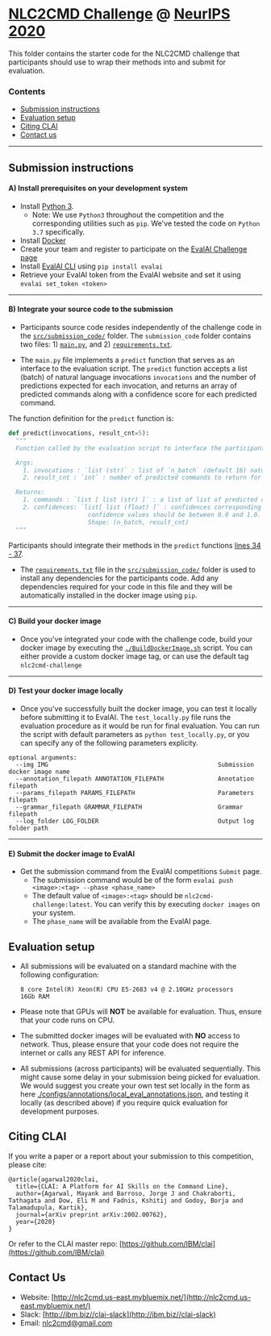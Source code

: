 # [NLC2CMD Challenge](http://nlc2cmd.us-east.mybluemix.net/) @ [NeurIPS 2020](https://neurips.cc/Conferences/2020/CompetitionTrack)

This folder contains the starter code for the NLC2CMD challenge that participants should use to wrap their methods into and submit for evaluation.


### Contents

- [Submission instructions](#submission-instructions)
- [Evaluation setup](#evaluation-setup)
- [Citing CLAI](#citing-clai)
- [Contact us](#contact-us)


-----------------------------------------------------------------------------


## Submission instructions

#### A) Install prerequisites on your development system
- Install [Python 3](https://www.python.org/downloads/). 
    - Note: We use `Python3` throughout the competition and the corresponding utilities such as `pip`. We've tested the code on `Python 3.7` specifically.
- Install [Docker](https://docs.docker.com/engine/install/)
- Create your team and register to participate on the [EvalAI Challenge page](https://evalai.cloudcv.org/web/challenges/challenge-page/674/overview)
- Install [EvalAI CLI](https://evalai-cli.cloudcv.org/) using `pip install evalai`
- Retrieve your EvalAI token from the EvalAI website and set it using `evalai set_token <token>`

---

#### B) Integrate your source code to the submission

- Participants source code resides independently of the challenge code in the [`src/submission_code/`](src/submission_code/) folder.
The `submission_code` folder contains two files: 1) [`main.py`](src/submission_code/main.py), and 2) [`requirements.txt`](src/submission_code/requirements.txt).

- The `main.py` file implements a `predict` function that serves as an interface to the evaluation script. The `predict` function
accepts a list (batch) of natural language invocations `invocations` and the number of predictions expected for each invocation, 
and returns an array of predicted commands along with a confidence score for each predicted command.

The function definition for the `predict` function is:

```python
def predict(invocations, result_cnt=5):
  """ 
  Function called by the evaluation script to interface the participants model

  Args:
    1. invocations : `list (str)` : list of `n_batch` (default 16) natural language invocations
    2. result_cnt : `int` : number of predicted commands to return for each invocation

  Returns:
    1. commands : `list [ list (str) ]` : a list of list of predicted commands of shape (n_batch, result_cnt)
    2. confidences: `list[ list (float) ]` : confidences corresponding to the predicted commands
                      confidence values should be between 0.0 and 1.0. 
                      Shape: (n_batch, result_cnt)
  """
```

Participants should integrate their methods in the `predict` functions [lines 34 - 37](src/submission_code/main.py#L34). 

- The [`requirements.txt`](src/submission_code/requirements.txt) file in the [`src/submission_code/`](src/submission_code/) folder
is used to install any dependencies for the participants code. Add any dependencies required for your code in this file and they
will be automatically installed in the docker image using `pip`.

---

#### C) Build your docker image

- Once you've integrated your code with the challenge code, build your docker image by executing the [`./BuildDockerImage.sh`](BuildDockerImage.sh) 
script. You can either provide a custom docker image tag, or can use the default tag `nlc2cmd-challenge`

---

#### D) Test your docker image locally

- Once you've successfully built the docker image, you can test it locally before submitting it to EvalAI. The `test_locally.py` file runs the evaluation procedure as it would be run for final evaluation. You can run the script with default parameters as `python test_locally.py`, or you can specify any of the following parameters explicity. 

```
optional arguments:
  --img IMG                                               Submission docker image name
  --annotation_filepath ANNOTATION_FILEPATH               Annotation filepath
  --params_filepath PARAMS_FILEPATH                       Parameters filepath
  --grammar_filepath GRAMMAR_FILEPATH                     Grammar filepath
  --log_folder LOG_FOLDER                                 Output log folder path
```

---

#### E) Submit the docker image to EvalAI

- Get the submission command from the EvalAI competitions `Submit` page.
  - The submission command would be of the form `evalai push <image>:<tag> --phase <phase_name>`
  - The default value of `<image>:<tag>` should be `nlc2cmd-challenge:latest`. You can verify this by executing `docker images` on your system.
  - The `phase_name` will be available from the EvalAI page.


## Evaluation setup
  - All submissions will be evaluated on a standard machine with the following configuration:
    ```
    8 core Intel(R) Xeon(R) CPU E5-2683 v4 @ 2.10GHz processors
    16Gb RAM
    ```
    
  - Please note that GPUs will **NOT** be available for evaluation. Thus, ensure that your code runs on CPU.
  - The submitted docker images will be evaluated with **NO** access to network. Thus, please ensure that your code does not require the internet or calls any REST API for inference.
  - All submissions (across participants) will be evaluated sequentially. This might cause some delay in your submission being picked for evaluation. We would suggest you create your own test set locally in the form as here [./configs/annotations/local_eval_annotations.json](./configs/annotations/local_eval_annotations.json), and testing it locally (as described above) if you require quick evaluation for development purposes.
  

## Citing CLAI

If you write a paper or a report about your submission to this competition, please cite:
```
@article{agarwal2020clai,
  title={CLAI: A Platform for AI Skills on the Command Line},
  author={Agarwal, Mayank and Barroso, Jorge J and Chakraborti, Tathagata and Dow, Eli M and Fadnis, Kshitij and Godoy, Borja and Talamadupula, Kartik},
  journal={arXiv preprint arXiv:2002.00762},
  year={2020}
}
```

Or refer to the CLAI master repo: [https://github.com/IBM/clai](https://github.com/IBM/clai)


## Contact Us
- Website: [http://nlc2cmd.us-east.mybluemix.net/](http://nlc2cmd.us-east.mybluemix.net/)
- Slack: [http://ibm.biz//clai-slack](http://ibm.biz//clai-slack) 
- Email: [nlc2cmd@gmail.com](mailto:nlc2cmd@gmail.com)
